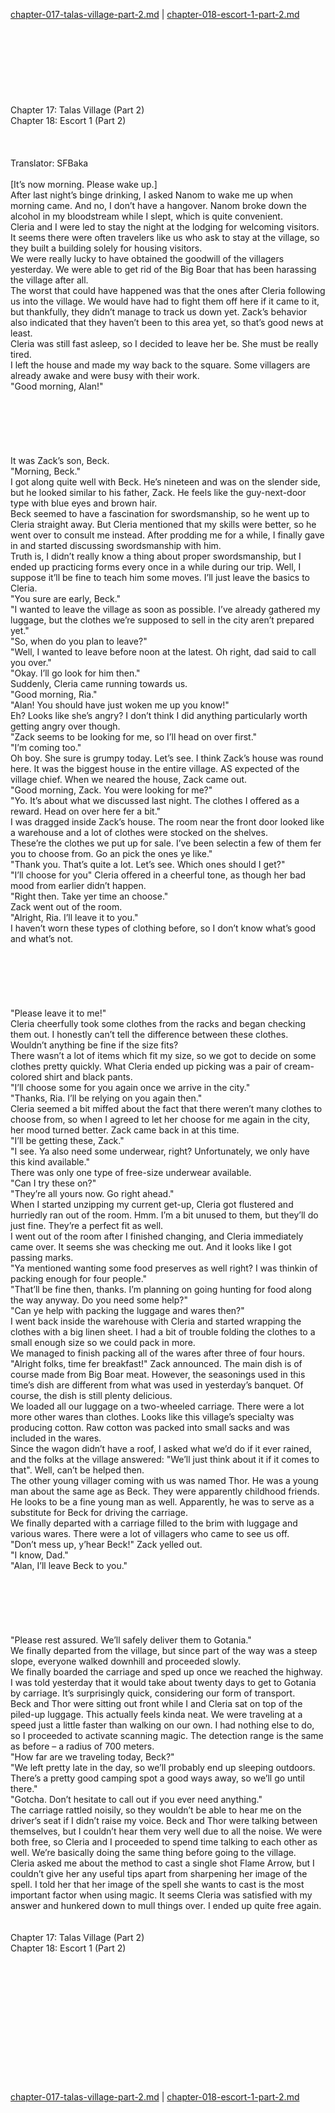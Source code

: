 [chapter-017-talas-village-part-2.md](./chapter-017-talas-village-part-2.md) | [chapter-018-escort-1-part-2.md](./chapter-018-escort-1-part-2.md) <br/>
<br/>
<br/>
<br/>
<br/>
<br/>
<br/>
<br/>
<br/>
Chapter 17: Talas Village (Part 2)<br/>
Chapter 18: Escort 1 (Part 2)<br/>
<br/>
 <br/>
<br/>
 Translator: SFBaka <br/>
<br/>
[It’s now morning. Please wake up.]<br/>
After last night’s binge drinking, I asked Nanom to wake me up when morning came. And no, I don’t have a hangover. Nanom broke down the alcohol in my bloodstream while I slept, which is quite convenient.<br/>
Cleria and I were led to stay the night at the lodging for welcoming visitors. It seems there were often travelers like us who ask to stay at the village, so they built a building solely for housing visitors.<br/>
We were really lucky to have obtained the goodwill of the villagers yesterday. We were able to get rid of the Big Boar that has been harassing the village after all.<br/>
The worst that could have happened was that the ones after Cleria following us into the village. We would have had to fight them off here if it came to it, but thankfully, they didn’t manage to track us down yet. Zack’s behavior also indicated that they haven’t been to this area yet, so that’s good news at least.<br/>
Cleria was still fast asleep, so I decided to leave her be. She must be really tired.<br/>
I left the house and made my way back to the square. Some villagers are already awake and were busy with their work.<br/>
"Good morning, Alan!"<br/>
<br/>
<br/>
<br/>
<br/>
<br/>
<br/>
It was Zack’s son, Beck.<br/>
"Morning, Beck."<br/>
I got along quite well with Beck. He’s nineteen and was on the slender side, but he looked similar to his father, Zack. He feels like the guy-next-door type with blue eyes and brown hair.<br/>
Beck seemed to have a fascination for swordsmanship, so he went up to Cleria straight away. But Cleria mentioned that my skills were better, so he went over to consult me instead. After prodding me for a while, I finally gave in and started discussing swordsmanship with him.<br/>
Truth is, I didn’t really know a thing about proper swordsmanship, but I ended up practicing forms every once in a while during our trip. Well, I suppose it’ll be fine to teach him some moves. I’ll just leave the basics to Cleria.<br/>
"You sure are early, Beck."<br/>
"I wanted to leave the village as soon as possible. I’ve already gathered my luggage, but the clothes we’re supposed to sell in the city aren’t prepared yet."<br/>
"So, when do you plan to leave?"<br/>
"Well, I wanted to leave before noon at the latest. Oh right, dad said to call you over."<br/>
"Okay. I’ll go look for him then."<br/>
Suddenly, Cleria came running towards us.<br/>
"Good morning, Ria."<br/>
"Alan! You should have just woken me up you know!"<br/>
Eh? Looks like she’s angry? I don’t think I did anything particularly worth getting angry over though.<br/>
"Zack seems to be looking for me, so I’ll head on over first."<br/>
"I’m coming too."<br/>
Oh boy. She sure is grumpy today. Let’s see. I think Zack’s house was round here. It was the biggest house in the entire village. AS expected of the village chief. When we neared the house, Zack came out.<br/>
"Good morning, Zack. You were looking for me?"<br/>
"Yo. It’s about what we discussed last night. The clothes I offered as a reward. Head on over here fer a bit."<br/>
I was dragged inside Zack’s house. The room near the front door looked like a warehouse and a lot of clothes were stocked on the shelves.<br/>
These’re the clothes we put up for sale. I’ve been selectin a few of them fer you to choose from. Go an pick the ones ye like."<br/>
"Thank you. That’s quite a lot. Let’s see. Which ones should I get?"<br/>
"I’ll choose for you" Cleria offered in a cheerful tone, as though her bad mood from earlier didn’t happen.<br/>
"Right then. Take yer time an choose."<br/>
Zack went out of the room.<br/>
"Alright, Ria. I’ll leave it to you."<br/>
I haven’t worn these types of clothing before, so I don’t know what’s good and what’s not.<br/>
<br/>
<br/>
<br/>
<br/>
<br/>
<br/>
"Please leave it to me!"<br/>
Cleria cheerfully took some clothes from the racks and began checking them out. I honestly can’t tell the difference between these clothes. Wouldn’t anything be fine if the size fits?<br/>
There wasn’t a lot of items which fit my size, so we got to decide on some clothes pretty quickly. What Cleria ended up picking was a pair of cream-colored shirt and black pants.<br/>
"I’ll choose some for you again once we arrive in the city."<br/>
"Thanks, Ria. I’ll be relying on you again then."<br/>
Cleria seemed a bit miffed about the fact that there weren’t many clothes to choose from, so when I agreed to let her choose for me again in the city, her mood turned better. Zack came back in at this time.<br/>
"I’ll be getting these, Zack."<br/>
"I see. Ya also need some underwear, right? Unfortunately, we only have this kind available."<br/>
There was only one type of free-size underwear available.<br/>
"Can I try these on?"<br/>
"They’re all yours now. Go right ahead."<br/>
When I started unzipping my current get-up, Cleria got flustered and hurriedly ran out of the room. Hmm. I’m a bit unused to them, but they’ll do just fine. They’re a perfect fit as well.<br/>
I went out of the room after I finished changing, and Cleria immediately came over. It seems she was checking me out. And it looks like I got passing marks.<br/>
"Ya mentioned wanting some food preserves as well right? I was thinkin of packing enough for four people."<br/>
"That’ll be fine then, thanks. I’m planning on going hunting for food along the way anyway. Do you need some help?"<br/>
"Can ye help with packing the luggage and wares then?"<br/>
I went back inside the warehouse with Cleria and started wrapping the clothes with a big linen sheet. I had a bit of trouble folding the clothes to a small enough size so we could pack in more.<br/>
We managed to finish packing all of the wares after three of four hours.<br/>
"Alright folks, time fer breakfast!" Zack announced. The main dish is of course made from Big Boar meat. However, the seasonings used in this time’s dish are different from what was used in yesterday’s banquet. Of course, the dish is still plenty delicious.<br/>
We loaded all our luggage on a two-wheeled carriage. There were a lot more other wares than clothes. Looks like this village’s specialty was producing cotton. Raw cotton was packed into small sacks and was included in the wares.<br/>
Since the wagon didn’t have a roof, I asked what we’d do if it ever rained, and the folks at the village answered: "We’ll just think about it if it comes to that". Well, can’t be helped then.<br/>
The other young villager coming with us was named Thor. He was a young man about the same age as Beck. They were apparently childhood friends. He looks to be a fine young man as well. Apparently, he was to serve as a substitute for Beck for driving the carriage.<br/>
We finally departed with a carriage filled to the brim with luggage and various wares. There were a lot of villagers who came to see us off.<br/>
"Don’t mess up, y’hear Beck!" Zack yelled out.<br/>
"I know, Dad."<br/>
"Alan, I’ll leave Beck to you."<br/>
<br/>
<br/>
<br/>
<br/>
<br/>
<br/>
"Please rest assured. We’ll safely deliver them to Gotania."<br/>
We finally departed from the village, but since part of the way was a steep slope, everyone walked downhill and proceeded slowly.<br/>
We finally boarded the carriage and sped up once we reached the highway. I was told yesterday that it would take about twenty days to get to Gotania by carriage. It’s surprisingly quick, considering our form of transport.<br/>
Beck and Thor were sitting out front while I and Cleria sat on top of the piled-up luggage. This actually feels kinda neat. We were traveling at a speed just a little faster than walking on our own. I had nothing else to do, so I proceeded to activate scanning magic. The detection range is the same as before – a radius of 700 meters.<br/>
"How far are we traveling today, Beck?"<br/>
"We left pretty late in the day, so we’ll probably end up sleeping outdoors. There’s a pretty good camping spot a good ways away, so we’ll go until there."<br/>
"Gotcha. Don’t hesitate to call out if you ever need anything."<br/>
The carriage rattled noisily, so they wouldn’t be able to hear me on the driver’s seat if I didn’t raise my voice. Beck and Thor were talking between themselves, but I couldn’t hear them very well due to all the noise. We were both free, so Cleria and I proceeded to spend time talking to each other as well. We’re basically doing the same thing before going to the village.<br/>
Cleria asked me about the method to cast a single shot Flame Arrow, but I couldn’t give her any useful tips apart from sharpening her image of the spell. I told her that her image of the spell she wants to cast is the most important factor when using magic. It seems Cleria was satisfied with my answer and hunkered down to mull things over. I ended up quite free again.<br/>
<br/>
<br/>
Chapter 17: Talas Village (Part 2)<br/>
Chapter 18: Escort 1 (Part 2)<br/>
<br/>
 <br/>
<br/>
<br/>
<br/>
<br/>
<br/>
<br/>
<br/>
<br/>
<br/>
<br/> <br/>
[chapter-017-talas-village-part-2.md](./chapter-017-talas-village-part-2.md) | [chapter-018-escort-1-part-2.md](./chapter-018-escort-1-part-2.md) <br/>
